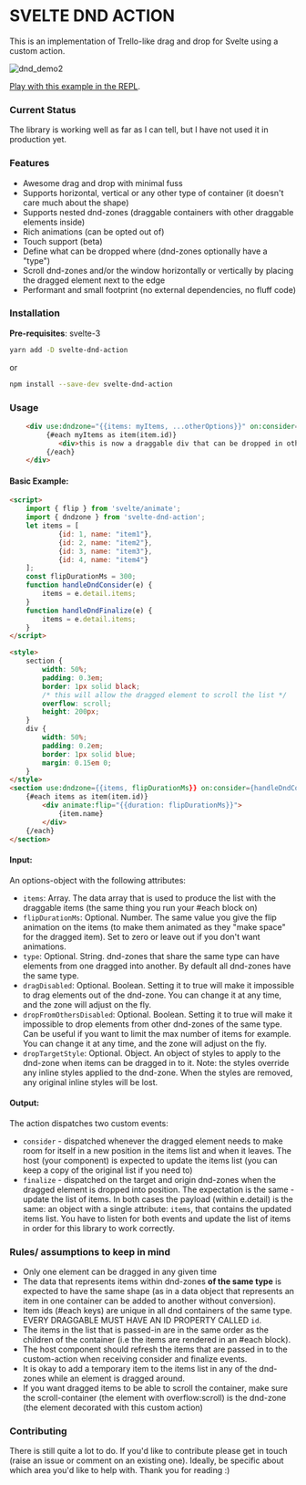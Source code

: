 # SVELTE DND ACTION
This is an implementation of Trello-like drag and drop for Svelte using a custom action.

![dnd_demo2](https://user-images.githubusercontent.com/20507787/81682367-267eb780-9498-11ea-8dbc-5c9582033522.gif)

[Play with this example in the REPL](https://svelte.dev/repl/e2ef044af75c4b16b424b8219fb31fd9?version=3.22.2).

### Current Status
The library is working well as far as I can tell, but I have not used it in production yet. 

### Features
- Awesome drag and drop with minimal fuss 
- Supports horizontal, vertical or any other type of container (it doesn't care much about the shape)
- Supports nested dnd-zones (draggable containers with other draggable elements inside)
- Rich animations (can be opted out of)
- Touch support (beta)
- Define what can be dropped where (dnd-zones optionally have a "type")
- Scroll dnd-zones and/or the window horizontally or vertically by placing the dragged element next to the edge
- Performant and small footprint (no external dependencies, no fluff code)  

### Installation
**Pre-requisites**: svelte-3
```bash
yarn add -D svelte-dnd-action
```
or
```bash
npm install --save-dev svelte-dnd-action
```

### Usage
```html
    <div use:dndzone="{{items: myItems, ...otherOptions}}" on:consider={handler} on:finalize={handler}>
         {#each myItems as item(item.id)}
            <div>this is now a draggable div that can be dropped in other dnd zones</div>
         {/each}   
    </div>
```

#### Basic Example:

```html
<script>
	import { flip } from 'svelte/animate';
	import { dndzone } from 'svelte-dnd-action';
    let items = [
    		{id: 1, name: "item1"},
    		{id: 2, name: "item2"},
    		{id: 3, name: "item3"},
    		{id: 4, name: "item4"}
    ]; 
    const flipDurationMs = 300;
	function handleDndConsider(e) {
		items = e.detail.items;
	}
	function handleDndFinalize(e) {
		items = e.detail.items;
	}
</script>

<style>
	section {
		width: 50%;
		padding: 0.3em;
		border: 1px solid black;
        /* this will allow the dragged element to scroll the list */
		overflow: scroll;
		height: 200px;
	}
	div {
		width: 50%;
		padding: 0.2em;
		border: 1px solid blue;
		margin: 0.15em 0;
	}
</style>
<section use:dndzone={{items, flipDurationMs}} on:consider={handleDndConsider} on:finalize={handleDndFinalize}>
	{#each items as item(item.id)}
		<div animate:flip="{{duration: flipDurationMs}}">
			{item.name}	
		</div>
	{/each}
</section>
```

#### Input:
An options-object with the following attributes:
- `items`: Array. The data array that is used to produce the list with the draggable items (the same thing you run your #each block on)
- `flipDurationMs`: Optional. Number. The same value you give the flip animation on the items (to make them animated as they "make space" for the dragged item). Set to zero or leave out if you don't want animations.
- `type`: Optional. String. dnd-zones that share the same type can have elements from one dragged into another. By default all dnd-zones have the same type. 
- `dragDisabled`: Optional. Boolean. Setting it to true will make it impossible to drag elements out of the dnd-zone. You can change it at any time, and the zone will adjust on the fly.
- `dropFromOthersDisabled`: Optional. Boolean. Setting it to true will make it impossible to drop elements from other dnd-zones of the same type. Can be useful if you want to limit the max number of items for example. You can change it at any time, and the zone will adjust on the fly.   
- `dropTargetStyle`: Optional. Object. An object of styles to apply to the dnd-zone when items can be dragged in to it. Note: the styles override any inline styles applied to the dnd-zone. When the styles are removed, any original inline styles will be lost.

#### Output:
The action dispatches two custom events:
- `consider` - dispatched whenever the dragged element needs to make room for itself in a new position in the items list and when it leaves. The host (your component) is expected to update the items list (you can keep a copy of the original list if you need to)
- `finalize` - dispatched on the target and origin dnd-zones when the dragged element is dropped into position. The expectation is the same - update the list of items.
In both cases the payload (within e.detail) is the same: an object with a single attribute: `items`, that contains the updated items list.
You have to listen for both events and update the list of items in order for this library to work correctly.

### Rules/ assumptions to keep in mind
* Only one element can be dragged in any given time
* The data that represents items within dnd-zones **of the same type** is expected to have the same shape (as in a data object that represents an item in one container can be added to another without conversion).
* Item ids (#each keys) are unique in all dnd containers of the same type. EVERY DRAGGABLE MUST HAVE AN ID PROPERTY CALLED `id`.
* The items in the list that is passed-in are in the same order as the children of the container (i.e the items are rendered in an #each block).
* The host component should refresh the items that are passed in to the custom-action when receiving consider and finalize events.
* It is okay to add a temporary item to the items list in any of the dnd-zones while an element is dragged around.
* If you want dragged items to be able to scroll the container, make sure the scroll-container (the element with overflow:scroll) is the dnd-zone (the element decorated with this custom action)

### Contributing
There is still quite a lot to do. If you'd like to contribute please get in touch (raise an issue or comment on an existing one).
Ideally, be specific about which area you'd like to help with.
Thank you for reading :)